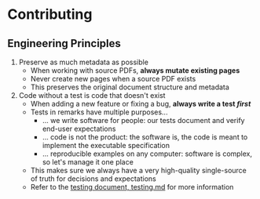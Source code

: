# Contributing

## Engineering Principles

1. Preserve as much metadata as possible
   - When working with source PDFs, **always mutate existing pages**
   - Never create new pages when a source PDF exists
   - This preserves the original document structure and metadata
2. Code without a test is code that doesn't exist
   - When adding a new feature or fixing a bug, **always write a test _first_**
   - Tests in remarks have multiple purposes...
     - ... we write software for people: our tests document and verify end-user expectations
     - ... code is not the product: the software is, the code is meant to implement the executable specification 
     - ... reproducible examples on any computer: software is complex, so let's manage it one place
   - This makes sure we always have a very high-quality single-source of truth for decisions and expectations
   - Refer to the [testing document, testing.md](testing.md) for more information
